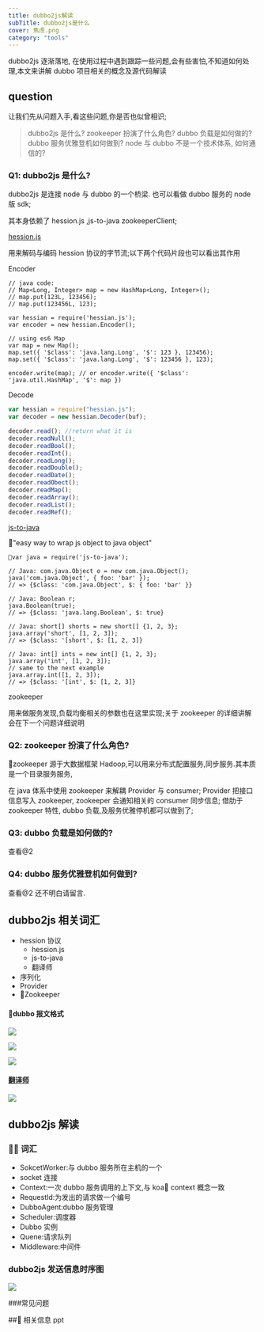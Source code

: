 ```yaml
---
title: dubbo2js解读
subTitle: dubbo2js是什么
cover: 焦虑.png
category: "tools"
---
```


dubbo2js 逐渐落地, 在使用过程中遇到跟踪一些问题,会有些害怕,不知道如何处理,本文来讲解 dubbo 项目相关的概念及源代码解读

## question

让我们先从问题入手,看这些问题,你是否也似曾相识;

> dubbo2js 是什么?
> zookeeper 扮演了什么角色?
> dubbo 负载是如何做的?
> dubbo 服务优雅登机如何做到?
> node 与 dubbo 不是一个技术体系, 如何通信的?

### Q1: dubbo2js 是什么?

dubbo2js 是连接 node 与 dubbo 的一个桥梁. 也可以看做 dubbo 服务的 node 版 sdk;

其本身依赖了 hession.js ,js-to-java zookeeperClient;

[hession.js](https://github.com/node-modules/hessian.js/)

用来解码与编码 hession 协议的字节流;以下两个代码片段也可以看出其作用

Encoder

```javascript
// java code:
// Map<Long, Integer> map = new HashMap<Long, Integer>();
// map.put(123L, 123456);
// map.put(123456L, 123);

var hessian = require('hessian.js');
var encoder = new hessian.Encoder();

// using es6 Map
var map = new Map();
map.set({ '$class': 'java.lang.Long', '$': 123 }, 123456);
map.set({ '$class': 'java.lang.Long', '$': 123456 }, 123);

encoder.write(map); // or encoder.write({ '$class': 'java.util.HashMap', '$': map })
```

Decode

```javascript
var hessian = require("hessian.js");
var decoder = new hessian.Decoder(buf);

decoder.read(); //return what it is
decoder.readNull();
decoder.readBool();
decoder.readInt();
decoder.readLong();
decoder.readDouble();
decoder.readDate();
decoder.readObect();
decoder.readMap();
decoder.readArray();
decoder.readList();
decoder.readRef();
```

[js-to-java](https://github.com/node-modules/js-to-java)

"easy way to wrap js object to java object"

```javascript
var java = require('js-to-java');

// Java: com.java.Object o = new com.java.Object();
java('com.java.Object', { foo: 'bar' });
// => {$class: 'com.java.Object', $: { foo: 'bar' }}

// Java: Boolean r;
java.Boolean(true);
// => {$class: 'java.lang.Boolean', $: true}

// Java: short[] shorts = new short[] {1, 2, 3};
java.array('short', [1, 2, 3]);
// => {$class: '[short', $: [1, 2, 3]}

// Java: int[] ints = new int[] {1, 2, 3};
java.array('int', [1, 2, 3]);
// same to the next example
java.array.int([1, 2, 3]);
// => {$class: '[int', $: [1, 2, 3]}
```

zookeeper

用来做服务发现,负载均衡相关的参数也在这里实现;关于 zookeeper 的详细讲解会在下一个问题详细说明

### Q2: zookeeper 扮演了什么角色?

zookeeper 源于大数据框架 Hadoop,可以用来分布式配置服务,同步服务.其本质是一个目录服务服务,

在 java 体系中使用 zookeeper 来解耦 Provider 与 consumer;
Provider 把接口信息写入 zookeeper, zookeeper 会通知相关的 consumer 同步信息;
借肋于 zookeeper 特性, dubbo 负载,及服务优雅停机都可以做到了;

### Q3: dubbo 负载是如何做的?

查看@2

### Q4: dubbo 服务优雅登机如何做到?

查看@2
还不明白请留言.

## dubbo2js 相关词汇

- hession 协议
  - hession.js
  - js-to-java
  - 翻译师
- 序列化
- Provider
- Zookeeper

#### dubbo 报文格式

![](WX20181127-100520.png)

![](WX20181127-100546.png)

![](WX20181127-100556.png)

#### [翻译师](https://github.com/dubbo/dubbo2.js/tree/master/packages/interpret-cli)

![](WX20181127-100646.png)

## dubbo2js 解读

###  词汇

- SokcetWorker:与 dubbo 服务所在主机的一个
- socket 连接
- Context:一次 dubbo 服务调用的上下文,与 koa context 概念一致
- RequestId:为发出的请求做一个编号
- DubboAgent:dubbo 服务管理
- Scheduler:调度器
- Dubbo 实例
- Quene:请求队列
- Middleware:中间件

### dubbo2js 发送信息时序图

![](WX20181127-100611.png)

###常见问题

## 相关信息
ppt
